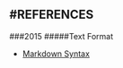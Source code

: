 #REFERENCES
---
###2015
#####Text Format
+   [Markdown Syntax](http://daringfireball.net/projects/markdown)